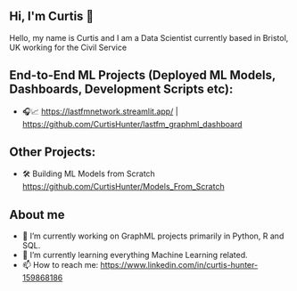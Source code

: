 ## Hi, I'm Curtis 👋

Hello, my name is Curtis and I am a Data Scientist currently based in Bristol, UK working for the Civil Service

## End-to-End ML Projects (Deployed ML Models, Dashboards, Development Scripts etc):

- 🎧📈 https://lastfmnetwork.streamlit.app/ | https://github.com/CurtisHunter/lastfm_graphml_dashboard

## Other Projects:

- 🛠️ Building ML Models from Scratch https://github.com/CurtisHunter/Models_From_Scratch
  
## About me

- 🔭 I’m currently working on GraphML projects primarily in Python, R and SQL.
- 🌱 I’m currently learning everything Machine Learning related.
- 📫 How to reach me: https://www.linkedin.com/in/curtis-hunter-159868186
